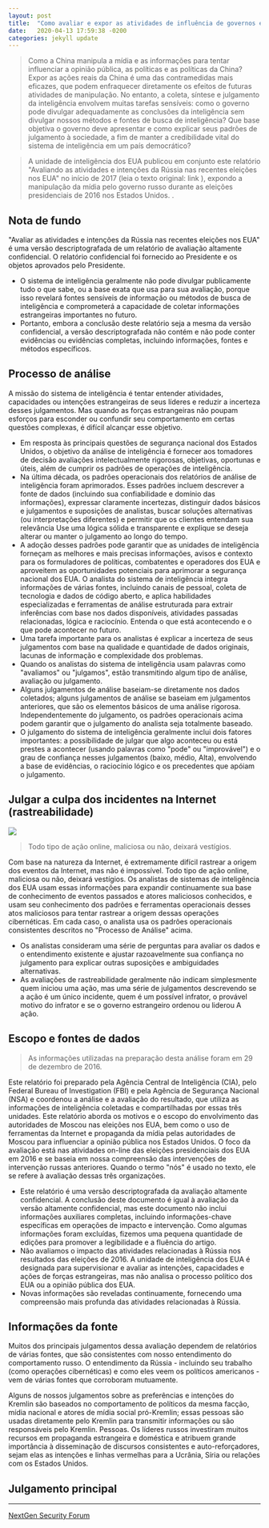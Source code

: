 ```yaml
---
layout: post
title:  "Como avaliar e expor as atividades de influência de governos estrangeiros no meu território? Emprestado da revisão das agências de inteligência dos EUA"
date:   2020-04-13 17:59:38 -0200
categories: jekyll update
---
```


>Como a China manipula a mídia e as informações para tentar influenciar a opinião pública, as políticas e as políticas da China? Expor as ações reais da China é uma das contramedidas mais eficazes, que podem enfraquecer diretamente os efeitos de futuras atividades de manipulação. No entanto, a coleta, síntese e julgamento da inteligência envolvem muitas tarefas sensíveis: como o governo pode divulgar adequadamente as conclusões da inteligência sem divulgar nossos métodos e fontes de busca de inteligência? Que base objetiva o governo deve apresentar e como explicar seus padrões de julgamento à sociedade, a fim de manter a credibilidade vital do sistema de inteligência em um país democrático?

>A unidade de inteligência dos EUA publicou em conjunto este relatório "Avaliando as atividades e intenções da Rússia nas recentes eleições nos EUA" no início de 2017 (leia o texto original: link ), expondo a manipulação da mídia pelo governo russo durante as eleições presidenciais de 2016 nos Estados Unidos. .

## Nota de fundo
"Avaliar as atividades e intenções da Rússia nas recentes eleições nos EUA" é uma versão descriptografada de um relatório de avaliação altamente confidencial. O relatório confidencial foi fornecido ao Presidente e os objetos aprovados pelo Presidente.

- O sistema de inteligência geralmente não pode divulgar publicamente tudo o que sabe, ou a base exata que usa para sua avaliação, porque isso revelará fontes sensíveis de informação ou métodos de busca de inteligência e comprometerá a capacidade de coletar informações estrangeiras importantes no futuro.
- Portanto, embora a conclusão deste relatório seja a mesma da versão confidencial, a versão descriptografada não contém e não pode conter evidências ou evidências completas, incluindo informações, fontes e métodos específicos.

## Processo de análise

A missão do sistema de inteligência é tentar entender atividades, capacidades ou intenções estrangeiras de seus líderes e reduzir a incerteza desses julgamentos. Mas quando as forças estrangeiras não poupam esforços para esconder ou confundir seu comportamento em certas questões complexas, é difícil alcançar esse objetivo.

- Em resposta às principais questões de segurança nacional dos Estados Unidos, o objetivo da análise de inteligência é fornecer aos tomadores de decisão avaliações intelectualmente rigorosas, objetivas, oportunas e úteis, além de cumprir os padrões de operações de inteligência.
- Na última década, os padrões operacionais dos relatórios de análise de inteligência foram aprimorados. Esses padrões incluem descrever a fonte de dados (incluindo sua confiabilidade e domínio das informações), expressar claramente incertezas, distinguir dados básicos e julgamentos e suposições de analistas, buscar soluções alternativas (ou interpretações diferentes) e permitir que os clientes entendam sua relevância Use uma lógica sólida e transparente e explique se deseja alterar ou manter o julgamento ao longo do tempo.
- A adoção desses padrões pode garantir que as unidades de inteligência forneçam as melhores e mais precisas informações, avisos e contexto para os formuladores de políticas, combatentes e operadores dos EUA e aproveitem as oportunidades potenciais para aprimorar a segurança nacional dos EUA. O analista do sistema de inteligência integra informações de várias fontes, incluindo canais de pessoal, coleta de tecnologia e dados de código aberto, e aplica habilidades especializadas e ferramentas de análise estruturada para extrair inferências com base nos dados disponíveis, atividades passadas relacionadas, lógica e raciocínio. Entenda o que está acontecendo e o que pode acontecer no futuro.
- Uma tarefa importante para os analistas é explicar a incerteza de seus julgamentos com base na qualidade e quantidade de dados originais, lacunas de informação e complexidade dos problemas.
- Quando os analistas do sistema de inteligência usam palavras como "avaliamos" ou "julgamos", estão transmitindo algum tipo de análise, avaliação ou julgamento.
- Alguns julgamentos de análise baseiam-se diretamente nos dados coletados; alguns julgamentos de análise se baseiam em julgamentos anteriores, que são os elementos básicos de uma análise rigorosa. Independentemente do julgamento, os padrões operacionais acima podem garantir que o julgamento do analista seja totalmente baseado.
- O julgamento do sistema de inteligência geralmente inclui dois fatores importantes: a possibilidade de julgar que algo aconteceu ou está prestes a acontecer (usando palavras como "pode" ou "improvável") e o grau de confiança nesses julgamentos (baixo, médio, Alta), envolvendo a base de evidências, o raciocínio lógico e os precedentes que apóiam o julgamento.

## Julgar a culpa dos incidentes na Internet (rastreabilidade)

![](https://trello-attachments.s3.amazonaws.com/5d7e8031eaec3e42c24aade0/5e93ff7da4ed7c86159bf6fb/944117f060e935a5b7491de3fbbb97d2/Global-communication-concept.jpg)

>Todo tipo de ação online, maliciosa ou não, deixará vestígios.

Com base na natureza da Internet, é extremamente difícil rastrear a origem dos eventos da Internet, mas não é impossível. Todo tipo de ação online, maliciosa ou não, deixará vestígios. Os analistas de sistemas de inteligência dos EUA usam essas informações para expandir continuamente sua base de conhecimento de eventos passados ​​e atores maliciosos conhecidos, e usam seu conhecimento dos padrões e ferramentas operacionais desses atos maliciosos para tentar rastrear a origem dessas operações cibernéticas. Em cada caso, o analista usa os padrões operacionais consistentes descritos no "Processo de Análise" acima.

- Os analistas consideram uma série de perguntas para avaliar os dados e o entendimento existente e ajustar razoavelmente sua confiança no julgamento para explicar outras suposições e ambiguidades alternativas.
- As avaliações de rastreabilidade geralmente não indicam simplesmente quem iniciou uma ação, mas uma série de julgamentos descrevendo se a ação é um único incidente, quem é um possível infrator, o provável motivo do infrator e se o governo estrangeiro ordenou ou liderou A ação.

## Escopo e fontes de dados

>As informações utilizadas na preparação desta análise foram em 29 de dezembro de 2016.

Este relatório foi preparado pela Agência Central de Inteligência (CIA), pelo Federal Bureau of Investigation (FBI) e pela Agência de Segurança Nacional (NSA) e coordenou a análise e a avaliação do resultado, que utiliza as informações de inteligência coletadas e compartilhadas por essas três unidades. Este relatório aborda os motivos e o escopo do envolvimento das autoridades de Moscou nas eleições nos EUA, bem como o uso de ferramentas da Internet e propaganda da mídia pelas autoridades de Moscou para influenciar a opinião pública nos Estados Unidos. O foco da avaliação está nas atividades on-line das eleições presidenciais dos EUA em 2016 e se baseia em nossa compreensão das intervenções de intervenção russas anteriores. Quando o termo "nós" é usado no texto, ele se refere à avaliação dessas três organizações.


- Este relatório é uma versão descriptografada da avaliação altamente confidencial. A conclusão deste documento é igual à avaliação da versão altamente confidencial, mas este documento não inclui informações auxiliares completas, incluindo informações-chave específicas em operações de impacto e intervenção. Como algumas informações foram excluídas, fizemos uma pequena quantidade de edições para promover a legibilidade e a fluência do artigo.
- Não avaliamos o impacto das atividades relacionadas à Rússia nos resultados das eleições de 2016. A unidade de inteligência dos EUA é designada para supervisionar e avaliar as intenções, capacidades e ações de forças estrangeiras, mas não analisa o processo político dos EUA ou a opinião pública dos EUA.
- Novas informações são reveladas continuamente, fornecendo uma compreensão mais profunda das atividades relacionadas à Rússia.


## Informações da fonte

Muitos dos principais julgamentos dessa avaliação dependem de relatórios de várias fontes, que são consistentes com nosso entendimento do comportamento russo. O entendimento da Rússia - incluindo seu trabalho (como operações cibernéticas) e como eles veem os políticos americanos - vem de várias fontes que corroboram mutuamente.

Alguns de nossos julgamentos sobre as preferências e intenções do Kremlin são baseados no comportamento de políticos da mesma facção, mídia nacional e atores de mídia social pró-Kremlin; essas pessoas são usadas diretamente pelo Kremlin para transmitir informações ou são responsáveis ​​pelo Kremlin. Pessoas. Os líderes russos investiram muitos recursos em propaganda estrangeira e doméstica e atribuem grande importância à disseminação de discursos consistentes e auto-reforçadores, sejam elas as intenções e linhas vermelhas para a Ucrânia, Síria ou relações com os Estados Unidos.

## Julgamento principal





---

[NextGen Security Forum](https://nsforum.tw/foreign-activities-intentions-elections-attribution/)
